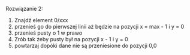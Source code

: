 Rozwiązanie 2:

1. Znajdź element 0/xxx
2. przenieś go do pierwszej linii aż będzie na pozycji x = max - 1 i y = 0
3. przenieś pusty o 1 w prawo
4. Zrób tak żeby pusty był na pozycji x - 1 i y = 0
5. powtarzaj dopóki dane nie są przeniesione do pozycji 0,0
